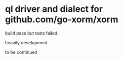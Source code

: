 ql driver and dialect for github.com/go-xorm/xorm
========

build pass but tests failed.

heavily development

to be continued

